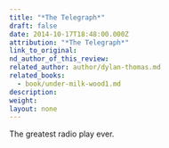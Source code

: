 ```yaml
---
title: "*The Telegraph*"
draft: false
date: 2014-10-17T18:48:00.000Z
attribution: "*The Telegraph*"
link_to_original:
nd_author_of_this_review:
related_author: author/dylan-thomas.md
related_books:
  - book/under-milk-wood1.md
description:
weight:
layout: none
---
```

The greatest radio play ever.

